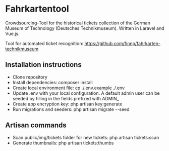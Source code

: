 Fahrkartentool
==============

Crowdsourcing-Tool for the historical tickets collection of the German Museum of Technology (Deutsches Technikmuseum). Written in Laravel and Vue.js.

Tool for automated ticket recognition: https://github.com/finnp/fahrkarten-technikmuseum

Installation instructions
-------------------------

- Clone repository
- Install dependencies: composer install
- Create local environment file: cp ./.env.example ./.env
- Update .env with your local configuration. A default admin user can be seeded by filling in the fields prefixed with ADMIN_
- Create app encryption key: php artisan key:generate
- Run migrations and seeders: php artisan migrate --seed

Artisan commands
----------------

- Scan public/img/tickets folder for new tickets: php artisan tickets:scan
- Generate thumbnails: php artisan tickets:thumbs